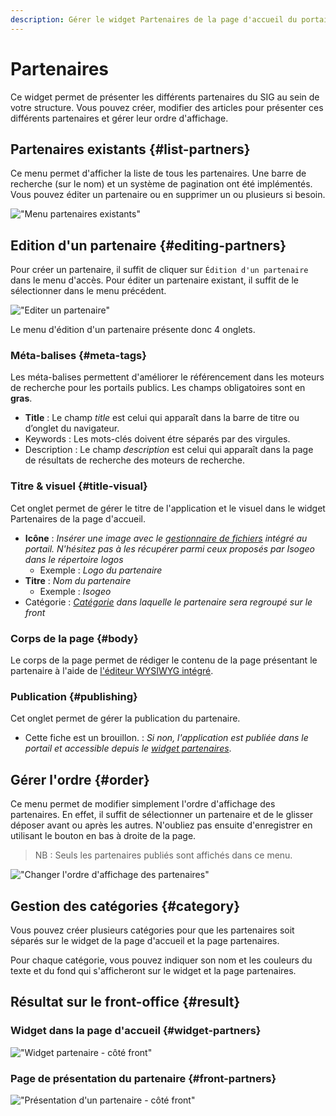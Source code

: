 ```yaml
---
description: Gérer le widget Partenaires de la page d'accueil du portail Isogeo
---
```

# Partenaires

Ce widget permet de présenter les différents partenaires du SIG au sein de votre structure. Vous pouvez créer, modifier des articles pour présenter ces différents partenaires et gérer leur ordre d'affichage.

## Partenaires existants {#list-partners}

Ce menu permet d'afficher la liste de tous les partenaires. Une barre de recherche (sur le nom) et un système de pagination ont été implémentés. Vous pouvez éditer un partenaire ou en supprimer un ou plusieurs si besoin. 

!["Menu partenaires existants"](/assets/back_list_partner.png)

## Edition d'un partenaire {#editing-partners}

Pour créer un partenaire, il suffit de cliquer sur `Édition d'un partenaire` dans le menu d'accès. Pour éditer un partenaire existant, il suffit de le sélectionner dans le menu précédent.

!["Editer un partenaire"](/assets/back_edit_partner.png)

Le menu d'édition d'un partenaire présente donc 4 onglets.

### Méta-balises {#meta-tags}

Les méta-balises permettent d'améliorer le référencement dans les moteurs de recherche pour les portails publics. Les champs obligatoires sont en **gras**.

* **Title** : Le champ *title* est celui qui apparaît dans la barre de titre ou d’onglet du navigateur.
* Keywords : Les mots-clés doivent étre séparés par des virgules.
* Description : Le champ *description* est celui qui apparaît dans la page de résultats de recherche des moteurs de recherche.

### Titre & visuel {#title-visual}

Cet onglet permet de gérer le titre de l'application et le visuel dans le widget Partenaires de la page d'accueil.

* **Icône** : *Insérer une image avec le [gestionnaire de fichiers](/medias/filesmanager.md) intégré au portail. N'hésitez pas à les récupérer parmi ceux proposés par Isogeo dans le répertoire logos*
  * Exemple : *Logo du partenaire*
* **Titre** : *Nom du partenaire*
  * Exemple : *Isogeo*
* Catégorie : *[Catégorie](#category) dans laquelle le partenaire sera regroupé sur le front*


### Corps de la page {#body}

Le corps de la page permet de rédiger le contenu de la page présentant le partenaire à l'aide de [l'éditeur WYSIWYG intégré](/appendices/editorwysiwyg.md). 

### Publication {#publishing}

Cet onglet permet de gérer la publication du partenaire.

* Cette fiche est un brouillon. : *Si non, l'application est publiée dans le portail et accessible depuis le [widget partenaires](#widget-partners)*.

## Gérer l'ordre {#order}

Ce menu permet de modifier simplement l'ordre d'affichage des partenaires. 
En effet, il suffit de sélectionner un partenaire et de le glisser déposer avant ou après les autres.
N'oubliez pas ensuite d'enregistrer en utilisant le bouton <i class="ti-save"></i> en bas à droite de la page.

> NB : Seuls les partenaires publiés sont affichés dans ce menu.

!["Changer l'ordre d'affichage des partenaires"](/assets/back_order_partner.png)

## Gestion des catégories {#category}

Vous pouvez créer plusieurs catégories pour que les partenaires soit séparés sur le widget de la page d'accueil et la page partenaires.

Pour chaque catégorie, vous pouvez indiquer son nom et les couleurs du texte et du fond qui s'afficheront sur le widget et la page partenaires.

## Résultat sur le front-office {#result}

### Widget dans la page d'accueil {#widget-partners}

!["Widget partenaire - côté front"](/assets/front_widget_partner.png)

### Page de présentation du partenaire {#front-partners}

!["Présentation d'un partenaire - côté front"](/assets/front_partner.png)